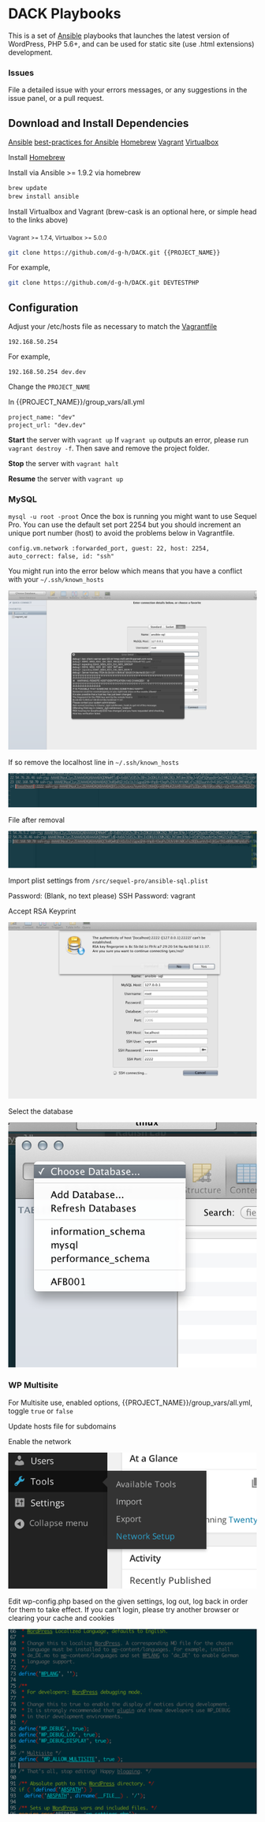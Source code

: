# DACK Playbooks

This is a set of [Ansible](http://www.ansible.com) playbooks that launches the latest version of WordPress, PHP 5.6+, and can be used for static site (use .html extensions) development.

### Issues
File a detailed issue with your errors messages, or any suggestions in the issue panel, or a pull request.

## Download and Install Dependencies
[Ansible](http://www.ansible.com)
[best-practices for Ansible](http://docs.ansible.com/playbooks_best_practices.html)
[Homebrew](http://brew.sh)
[Vagrant](http://www.vagrantup.com)
[Virtualbox](https://www.virtualbox.org)

Install [Homebrew](http://brew.sh)

Install via Ansible >= 1.9.2 via homebrew
```sh
brew update
brew install ansible
```

Install Virtualbox and Vagrant (brew-cask is an optional here, or simple head to the links above)

<sub>Vagrant >= 1.7.4, Virtualbox >= 5.0.0</sub>

```sh
git clone https://github.com/d-g-h/DACK.git {{PROJECT_NAME}}
```

For example,
```sh
git clone https://github.com/d-g-h/DACK.git DEVTESTPHP
```

## Configuration

Adjust your /etc/hosts file as necessary to match the [Vagrantfile](https://github.com/RadishLab/STACK/blob/master/Vagrantfile)

```
192.168.50.254
```

For example,
```hosts
192.168.50.254 dev.dev
```

Change the `PROJECT_NAME`

In {{PROJECT_NAME}}/group_vars/all.yml

```
project_name: "dev"
project_url: "dev.dev"
```

**Start** the server with `vagrant up`
If `vagrant up` outputs an error, please run `vagrant destroy -f`. Then save and remove the project folder.

**Stop** the server with `vagrant halt`

**Resume** the server with `vagrant up`

### MySQL
`mysql -u root -proot`
Once the box is running you might want to use Sequel Pro.
You can use the default set port 2254 but you should increment an unique port number (host) to avoid the problems below in Vagrantfile.

```
config.vm.network :forwarded_port, guest: 22, host: 2254, auto_correct: false, id: "ssh"
```

You might run into the error below which means that you have a conflict with your `~/.ssh/known_hosts`

![Middle Man Attack Warning](/src/img/Screen%20Shot%202014-08-05%20at%208.57.46%20AM.png)

If so remove the localhost line in `~/.ssh/known_hosts`

![Remove localhost](/src/img/Screen%20Shot%202014-08-05%20at%208.59.36%20AM.png)

File after removal

![Remove localhost](/src/img/Screen%20Shot%202014-08-05%20at%208.59.52%20AM.png)

Import plist settings from `/src/sequel-pro/ansible-sql.plist`

Password: (Blank, no text please)
SSH Password: vagrant

Accept RSA Keyprint

![Accept RSA Keyprint](/src/img/Screen%20Shot%202014-08-05%20at%209.00.02%20AM.png)

Select the database

![Select database](/src/img/Screen%20Shot%202014-08-05%20at%209.00.13%20AM.png)

### WP Multisite
For Multisite use, enabled options, {{PROJECT_NAME}}/group_vars/all.yml, toggle `true` or `false`

Update hosts file for subdomains

Enable the network

![Enable network](/src/img/enable_network.png)

Edit wp-config.php based on the given settings, log out, log back in order for them to take effect.
If you can’t login, please try another browser or clearing your cache and cookies

![wp-config.php](/src/img/update_wp_config.png)
